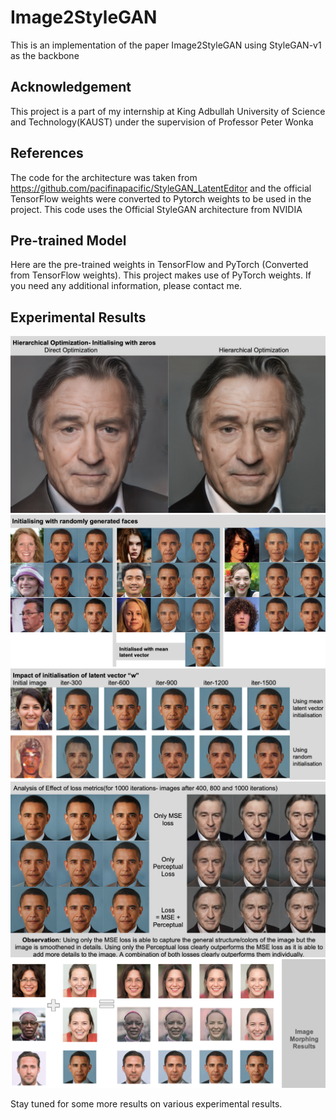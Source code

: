 # Image2StyleGAN
This is an implementation of the paper Image2StyleGAN using StyleGAN-v1 as the backbone

## Acknowledgement
This project is a part of my internship at King Adbullah University of Science and Technology(KAUST) under the supervision of Professor Peter Wonka

## References
The code for the architecture was taken from https://github.com/pacifinapacific/StyleGAN_LatentEditor and the official TensorFlow weights were converted to Pytorch weights to be used in the project. This code uses the Official StyleGAN architecture from NVIDIA

## Pre-trained Model

Here are the pre-trained weights in TensorFlow and PyTorch (Converted from TensorFlow weights). This project makes use of PyTorch weights.
If you need any additional information, please contact me.



## Experimental Results

![Screenshot](1.png)
![Screenshot](2.png)
![Screenshot](3.png)
![Screenshot](4.png)
![Screenshot](5.png)

Stay tuned for some more results on various experimental results.
